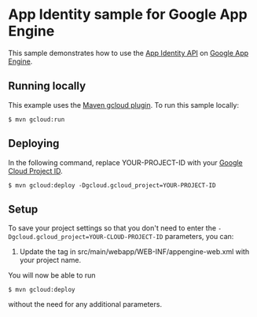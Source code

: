 # App Identity sample for Google App Engine

This sample demonstrates how to use the [App Identity API][appid] on [Google App
Engine][ae-docs].

[appid]: https://cloud.google.com/appengine/docs/java/appidentity/
[ae-docs]: https://cloud.google.com/appengine/docs/java/

## Running locally
This example uses the
[Maven gcloud plugin](https://cloud.google.com/appengine/docs/java/managed-vms/maven).
To run this sample locally:

    $ mvn gcloud:run

## Deploying
In the following command, replace YOUR-PROJECT-ID with your
[Google Cloud Project ID](https://developers.google.com/console/help/new/#projectnumber).

    $ mvn gcloud:deploy -Dgcloud.gcloud_project=YOUR-PROJECT-ID

## Setup
To save your project settings so that you don't need to enter the
`-Dgcloud.gcloud_project=YOUR-CLOUD-PROJECT-ID` parameters, you can:

1. Update the <application> tag in src/main/webapp/WEB-INF/appengine-web.xml
   with your project name.

You will now be able to run

    $ mvn gcloud:deploy

without the need for any additional parameters.
